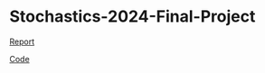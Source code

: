 # Stochastics-2024-Final-Project

[Report](https://github.com/sidg1215/Stochastics-2024-Final-Project/blob/main/Stochastics%20Final.pdf)

[Code](https://github.com/sidg1215/Stochastics-2024-Final-Project/blob/main/StochasticsFinalProject.ipynb)
